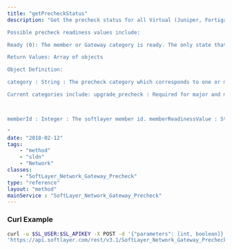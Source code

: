 ```yaml
---
title: "getPrecheckStatus"
description: "Get the precheck status for all Virtual (Juniper, Fortigate vFSA) Gateway Action categories which require a readiness check before executing. Reference cloud.ibm.com documentation for more details. 

Possible precheck readiness values include: 

Ready (0): The member or Gateway category is ready. The only state that will be allowed to execute the Action. Not Ready (1): The member or Gateway category is not ready. This could occur because of several reasons. Either a precheck error occur, or the precheck has not run within the precheck timeout window. Check the returnCode for details on the specific error. Reference the cloud.ibm.com documentation for recovery details. Running (2): The precheck is currently running with no errors. Incomplete (3): The other member in the Gateway failed, therefore the current member could not complete it's precheck. Unsupported (4): The category is unsupported for the given member or Gateway. Expired (5) : The precheck record has expired so will need to be run again. Unchecked (6) : The precheck for the category has never been run. Current (7) : The gateway state is current so running precheck is not required.  This commonly relates to version upgrade if gateway is in most update version. 

Return Values: Array of objects 

Object Definition: 

category : String : The precheck category which corresponds to one or more executeable actions. 

Current categories include: upgrade_precheck : Required for major and minor upgrade version actions. license_precheck : Required for license upgrade and downgrade actions. reload_precheck : Required for OS Reload action. rollback_precheck : Optional and related to upgrade_precheck.  Only returned if getRollbackPrecheck is provided and set to True (1). 



memberId : Integer : The softlayer member id. memberReadinessValue : String : The precheck readiness state for the member. See possible readiness values above. gatewayReadinessValue : String : The precheck readiness state for the gateway : See possible readiness values above. returnCode : Integer : The return code. 0 if no error. Reference cloud.ibm.com documentation for details. 

"
date: "2018-02-12"
tags:
    - "method"
    - "sldn"
    - "Network"
classes:
    - "SoftLayer_Network_Gateway_Precheck"
type: "reference"
layout: "method"
mainService : "SoftLayer_Network_Gateway_Precheck"
---
```


### Curl Example
```bash
curl -u $SL_USER:$SL_APIKEY -X POST -d '{"parameters": [int, boolean]}' \
'https://api.softlayer.com/rest/v3.1/SoftLayer_Network_Gateway_Precheck/getPrecheckStatus'
```
